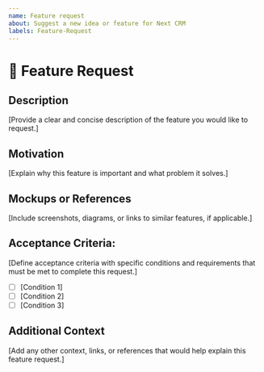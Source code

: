 ```yaml
---
name: Feature request
about: Suggest a new idea or feature for Next CRM
labels: Feature-Request
---
```


# 🚀 Feature Request

## **Description**
[Provide a clear and concise description of the feature you would like to request.]

## **Motivation**
[Explain why this feature is important and what problem it solves.]

## **Mockups or References**
[Include screenshots, diagrams, or links to similar features, if applicable.]

## **Acceptance Criteria:**
[Define acceptance criteria with specific conditions and requirements that must be met to complete this request.]
- [ ] [Condition 1]
- [ ] [Condition 2]
- [ ] [Condition 3]

## **Additional Context**
[Add any other context, links, or references that would help explain this feature request.]